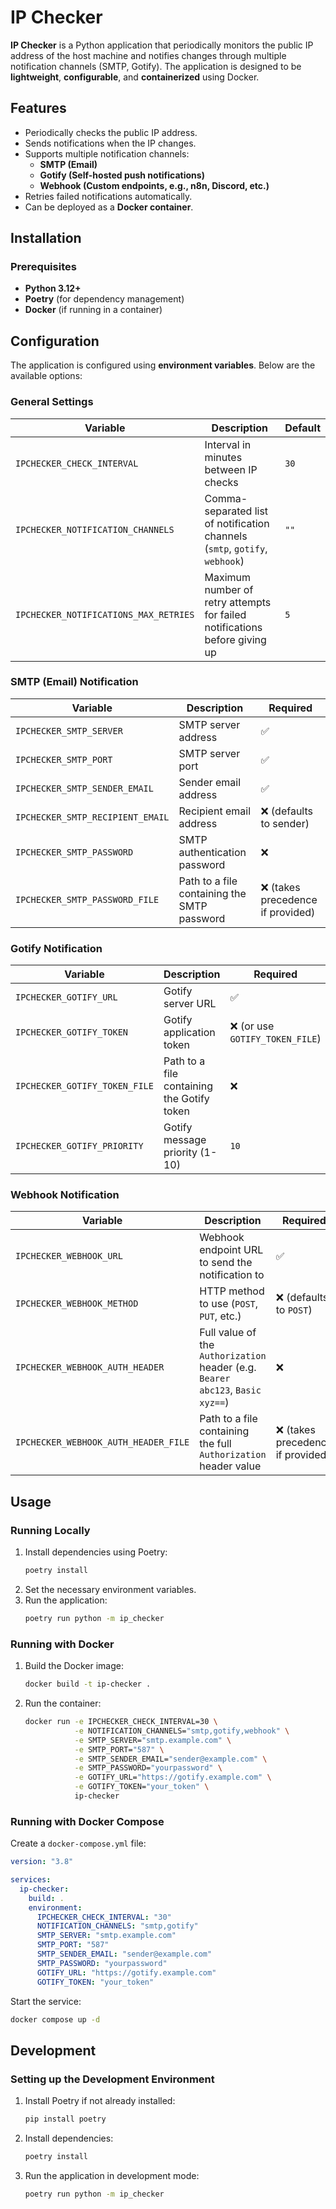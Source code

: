 # IP Checker

**IP Checker** is a Python application that periodically monitors the public IP address of the host machine and notifies
changes through multiple notification channels (SMTP, Gotify). The application is designed to be **lightweight**,
**configurable**, and **containerized** using Docker.

## Features

- Periodically checks the public IP address.
- Sends notifications when the IP changes.
- Supports multiple notification channels:
    - **SMTP (Email)**
    - **Gotify (Self-hosted push notifications)**
    - **Webhook (Custom endpoints, e.g., n8n, Discord, etc.)**
- Retries failed notifications automatically.
- Can be deployed as a **Docker container**.

## Installation

### Prerequisites

- **Python 3.12+**
- **Poetry** (for dependency management)
- **Docker** (if running in a container)

## Configuration

The application is configured using **environment variables**. Below are the available options:

### **General Settings**

| Variable                              | Description                                                                 | Default |
|---------------------------------------|-----------------------------------------------------------------------------|---------|
| `IPCHECKER_CHECK_INTERVAL`            | Interval in minutes between IP checks                                       | `30`    |
| `IPCHECKER_NOTIFICATION_CHANNELS`     | Comma-separated list of notification channels (`smtp`, `gotify`, `webhook`) | `""`    |
| `IPCHECKER_NOTIFICATIONS_MAX_RETRIES` | Maximum number of retry attempts for failed notifications before giving up  | `5`     |

### **SMTP (Email) Notification**

| Variable                         | Description                                 | Required                           |
|----------------------------------|---------------------------------------------|------------------------------------|
| `IPCHECKER_SMTP_SERVER`          | SMTP server address                         | ✅                                  |
| `IPCHECKER_SMTP_PORT`            | SMTP server port                            | ✅                                  |
| `IPCHECKER_SMTP_SENDER_EMAIL`    | Sender email address                        | ✅                                  |
| `IPCHECKER_SMTP_RECIPIENT_EMAIL` | Recipient email address                     | ❌ (defaults to sender)             |
| `IPCHECKER_SMTP_PASSWORD`        | SMTP authentication password                | ❌                                  |
| `IPCHECKER_SMTP_PASSWORD_FILE`   | Path to a file containing the SMTP password | ❌   (takes precedence if provided) |

### **Gotify Notification**

| Variable                      | Description                                | Required                       |
|-------------------------------|--------------------------------------------|--------------------------------|
| `IPCHECKER_GOTIFY_URL`        | Gotify server URL                          | ✅                              |
| `IPCHECKER_GOTIFY_TOKEN`      | Gotify application token                   | ❌ (or use `GOTIFY_TOKEN_FILE`) |
| `IPCHECKER_GOTIFY_TOKEN_FILE` | Path to a file containing the Gotify token | ❌                              |
| `IPCHECKER_GOTIFY_PRIORITY`   | Gotify message priority (1-10)             | `10`                           |

### **Webhook Notification**

| Variable                             | Description                                                                    | Required                         |
|--------------------------------------|--------------------------------------------------------------------------------|----------------------------------|
| `IPCHECKER_WEBHOOK_URL`              | Webhook endpoint URL to send the notification to                               | ✅                                |
| `IPCHECKER_WEBHOOK_METHOD`           | HTTP method to use (`POST`, `PUT`, etc.)                                       | ❌ (defaults to `POST`)           |
| `IPCHECKER_WEBHOOK_AUTH_HEADER`      | Full value of the `Authorization` header (e.g. `Bearer abc123`, `Basic xyz==`) | ❌                                |
| `IPCHECKER_WEBHOOK_AUTH_HEADER_FILE` | Path to a file containing the full `Authorization` header value                | ❌ (takes precedence if provided) |

## Usage

### **Running Locally**

1. Install dependencies using Poetry:
   ```bash
   poetry install
   ```
2. Set the necessary environment variables.
3. Run the application:
   ```bash
   poetry run python -m ip_checker
   ```

### **Running with Docker**

1. Build the Docker image:
   ```bash
   docker build -t ip-checker .
   ```
2. Run the container:
   ```bash
   docker run -e IPCHECKER_CHECK_INTERVAL=30 \
              -e NOTIFICATION_CHANNELS="smtp,gotify,webhook" \
              -e SMTP_SERVER="smtp.example.com" \
              -e SMTP_PORT="587" \
              -e SMTP_SENDER_EMAIL="sender@example.com" \
              -e SMTP_PASSWORD="yourpassword" \
              -e GOTIFY_URL="https://gotify.example.com" \
              -e GOTIFY_TOKEN="your_token" \
              ip-checker
   ```

### **Running with Docker Compose**

Create a `docker-compose.yml` file:

```yaml
version: "3.8"

services:
  ip-checker:
    build: .
    environment:
      IPCHECKER_CHECK_INTERVAL: "30"
      NOTIFICATION_CHANNELS: "smtp,gotify"
      SMTP_SERVER: "smtp.example.com"
      SMTP_PORT: "587"
      SMTP_SENDER_EMAIL: "sender@example.com"
      SMTP_PASSWORD: "yourpassword"
      GOTIFY_URL: "https://gotify.example.com"
      GOTIFY_TOKEN: "your_token"
```

Start the service:

```bash
docker compose up -d
```

## Development

### **Setting up the Development Environment**

1. Install Poetry if not already installed:
   ```bash
   pip install poetry
   ```
2. Install dependencies:
   ```bash
   poetry install
   ```
3. Run the application in development mode:
   ```bash
   poetry run python -m ip_checker
   ```
